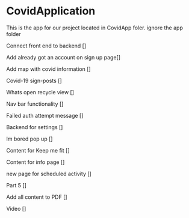 # CovidApplication

This is the app for our project 
located in CovidApp foler. ignore the app folder

Connect front end to backend []

Add already got an account on sign up page[]

Add map with covid information []

Covid-19 sign-posts []

Whats open recycle view []

Nav bar functionality []

Failed auth attempt message []

Backend for settings []

Im bored pop up []

Content for Keep me fit []

Content for info page []

new page for scheduled activity []

Part 5 []

Add all content to PDF []

Video []
